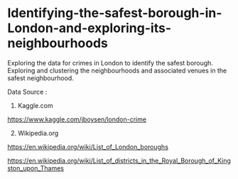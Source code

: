 # Identifying-the-safest-borough-in-London-and-exploring-its-neighbourhoods
Exploring the data for crimes in London to identify the safest borough. Exploring and clustering the neighbourhoods and associated venues in the safest neighbourhood.


Data Source : 
1. Kaggle.com
   
https://www.kaggle.com/jboysen/london-crime
   
2. Wikipedia.org
   
https://en.wikipedia.org/wiki/List_of_London_boroughs
   
https://en.wikipedia.org/wiki/List_of_districts_in_the_Royal_Borough_of_Kingston_upon_Thames
